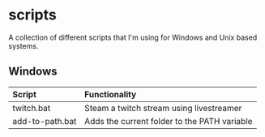 # scripts
A collection of different scripts that I'm using for Windows and Unix based systems.

## Windows
| Script          | Functionality                                |
|:----------------|:---------------------------------------------|
| twitch.bat      | Steam a twitch stream using livestreamer     |
| add-to-path.bat | Adds the current folder to the PATH variable |

